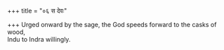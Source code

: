 +++
title = "०६ स देवः"

+++
Urged onward by the sage, the God speeds forward to the casks of wood,  
     Indu to Indra willingly.